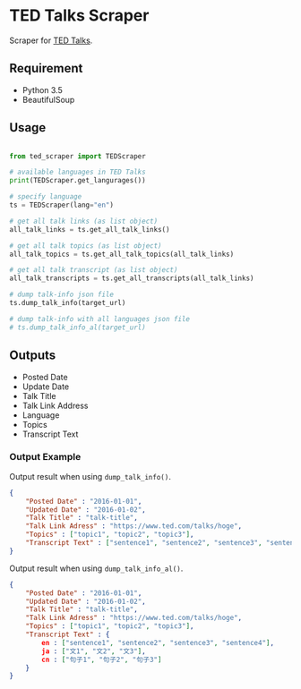 # TED Talks Scraper

Scraper for [TED Talks](https://www.ted.com/talks).

## Requirement
	
* Python 3.5
* BeautifulSoup

## Usage

``` python

from ted_scraper import TEDScraper

# available languages in TED Talks
print(TEDScraper.get_langurages())

# specify language
ts = TEDScraper(lang="en")

# get all talk links (as list object)
all_talk_links = ts.get_all_talk_links()

# get all talk topics (as list object)
all_talk_topics = ts.get_all_talk_topics(all_talk_links)

# get all talk transcript (as list object)
all_talk_transcripts = ts.get_all_transcripts(all_talk_links)

# dump talk-info json file
ts.dump_talk_info(target_url)

# dump talk-info with all languages json file
# ts.dump_talk_info_al(target_url)
```

## Outputs

* Posted Date
* Update Date
* Talk Title
* Talk Link Address
* Language
* Topics
* Transcript Text

### Output Example

Output result when using `dump_talk_info()`.

``` json
{
	"Posted Date" : "2016-01-01",
	"Updated Date" : "2016-01-02",
	"Talk Title" : "talk-title",
	"Talk Link Adress" : "https://www.ted.com/talks/hoge",
	"Topics" : ["topic1", "topic2", "topic3"],
	"Transcript Text" : ["sentence1", "sentence2", "sentence3", "sentence4"]
}
```


Output result when using `dump_talk_info_al()`.

``` json
{
	"Posted Date" : "2016-01-01",
	"Updated Date" : "2016-01-02",
	"Talk Title" : "talk-title",
	"Talk Link Adress" : "https://www.ted.com/talks/hoge",
	"Topics" : ["topic1", "topic2", "topic3"],
	"Transcript Text" : {
		en : ["sentence1", "sentence2", "sentence3", "sentence4"],
		ja : ["文1", "文2", "文3"],
		cn : ["句子1", "句子2", "句子3"]
	}
}
```
